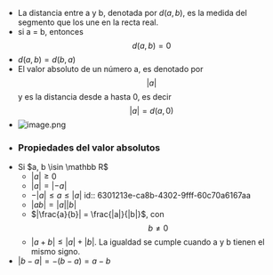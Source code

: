 - La distancia entre a y b, denotada por $d(a, b)$, es la medida del segmento que los une en la recta real.
- si a = b, entonces $$d(a, b) = 0$$
- $d(a,b) = d(b, a)$
- El valor absoluto de un número a, es denotado por $$|a|$$ y es la distancia desde a hasta 0, es decir $$|a| = d(a, 0)$$
- ![image.png](../assets/image_1661018054552_0.png)
- ### Propiedades del valor absolutos
- Si $a, b \isin \mathbb R$
	- $|a| \geq 0$
	- $|a| = |-a|$
	- $−|a|≤a≤|a|$
	  id:: 6301213e-ca8b-4302-9fff-60c70a6167aa
	- $|ab|=|a||b|$
	- $|\frac{a}{b}| = \frac{|a|}{|b|}$, con $$b \neq 0$$
	- $|a+b|≤|a|+|b|$. La igualdad se cumple cuando a y b tienen el mismo signo.
- $|b−a|=−(b−a)=a−b$